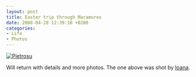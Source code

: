 ```yaml
---
layout: post
title: Easter trip through Maramures
date: 2008-04-28 12:39:10 +0200
categories:
- Life
- Photos
---
```

<a href="http://www.flickr.com/photos/ioana/2448794476/"><img src="http://farm3.static.flickr.com/2135/2448794476_73d99398ba.jpg" alt="Pietrosu" border="0" class="image" /></a>

Will return with details and more photos. The one above was shot by <a href="http://www.flickr.com/photos/ioana/">Ioana</a>.
